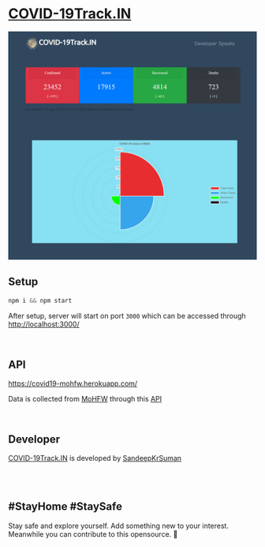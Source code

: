 # [COVID-19Track.IN](http://covid-19track.in)

![](public/images/websiteview.jpg)



## Setup

```javascript
npm i && npm start
```
After setup, server will start on port `3000` which can be accessed through <http://localhost:3000/>

<br>

## API
<https://covid19-mohfw.herokuapp.com/> 

Data is collected from [MoHFW](https://www.mohfw.gov.in/) through this [API](https://covid19-mohfw.herokuapp.com/)

<br>

     
## Developer
[COVID-19Track.IN](http://covid-19track.in) is developed by [SandeepKrSuman](https://www.linkedin.com/in/sandeepkrsuman/)

  <br><br>
## #StayHome #StaySafe
Stay safe and explore yourself. Add something new to your interest. 
Meanwhile you can contribute to this opensource. 🙂
